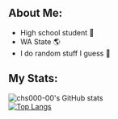 ## About Me:
- High school student 🏫
- WA State 🌎
- I do random stuff I guess 🤷

## My Stats:
![chs000-00's GitHub stats](https://github-readme-stats.vercel.app/api?username=chs000-00&show_icons=true&theme=algolia)  
[![Top Langs](https://github-readme-stats.vercel.app/api/top-langs/?username=chs000-00&layout=donut&theme=algolia)](https://github.com/anuraghazra/github-readme-stats)

